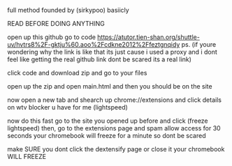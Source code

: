 full method founded by (sirkypoo) basiicly

READ BEFORE DOING ANYTHING

open up this github go to code https://atutor.tien-shan.org/shuttle-uv/hvtrs8%2F-gktju%60.aoo%2Fcdkne2012%2Ffeztgnqidy ps. (if youre wondering why the link is like that its just cause i used a proxy and i dont feel like getting the real github link dont be scared its a real link)

click code and download zip and go to your files

open up the zip and open main.html and then you should be on the site

now open a new tab and shearch up chrome://extensions and click details on wtv blocker u have for me (lightspeed)

now do this fast go to the site you opened up before and click (freeze lightspeed) then, go to the extensions page and spam allow access for 30 seconds your chromebook will freeze for a minute so dont be scared

make SURE you dont click the dextensify page or close it your chromebook WILL FREEZE
